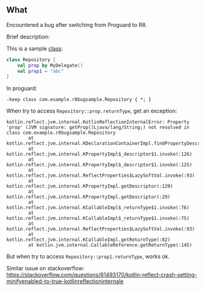 ## What

Encountered a bug after switching from Proguard to R8.

Brief description:

This is a sample [class](app/src/main/java/com/example/r8bugsample/MainActivity.kt):

```kotlin
class Repository {
    val prop by MyDelegate()
    val prop1 = "abc"
}
```

In proguard:
```
-keep class com.example.r8bugsample.Repository { *; }
```

When try to access `Repository::prop.returnType`, get an exception:
```
kotlin.reflect.jvm.internal.KotlinReflectionInternalError: Property 'prop' (JVM signature: getProp()Ljava/lang/String;) not resolved in class com.example.r8bugsample.Repository
        at kotlin.reflect.jvm.internal.KDeclarationContainerImpl.findPropertyDescriptor(:86)
        at kotlin.reflect.jvm.internal.KPropertyImpl$_descriptor$1.invoke(:126)
        at kotlin.reflect.jvm.internal.KPropertyImpl$_descriptor$1.invoke(:125)
        at kotlin.reflect.jvm.internal.ReflectProperties$LazySoftVal.invoke(:93)
        at kotlin.reflect.jvm.internal.KPropertyImpl.getDescriptor(:129)
        at kotlin.reflect.jvm.internal.KPropertyImpl.getDescriptor(:29)
        at kotlin.reflect.jvm.internal.KCallableImpl$_returnType$1.invoke(:76)
        at kotlin.reflect.jvm.internal.KCallableImpl$_returnType$1.invoke(:75)
        at kotlin.reflect.jvm.internal.ReflectProperties$LazySoftVal.invoke(:93)
        at kotlin.reflect.jvm.internal.KCallableImpl.getReturnType(:82)
        at kotlin.jvm.internal.CallableReference.getReturnType(:145)
```

But when try to access `Repository::prop1.returnType`, works ok.


Similar issue on stackoverflow:
https://stackoverflow.com/questions/61493170/kotlin-reflect-crash-setting-minifyenabled-to-true-kotlinreflectioninternale

